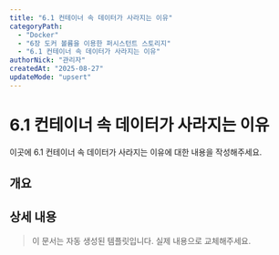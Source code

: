 ```yaml
---
title: "6.1 컨테이너 속 데이터가 사라지는 이유"
categoryPath:
  - "Docker"
  - "6장 도커 볼륨을 이용한 퍼시스턴트 스토리지"
  - "6.1 컨테이너 속 데이터가 사라지는 이유"
authorNick: "관리자"
createdAt: "2025-08-27"
updateMode: "upsert"
---
```


# 6.1 컨테이너 속 데이터가 사라지는 이유

이곳에 6.1 컨테이너 속 데이터가 사라지는 이유에 대한 내용을 작성해주세요.

## 개요

<!-- 내용을 작성해주세요 -->

## 상세 내용

<!-- 내용을 작성해주세요 -->

> 이 문서는 자동 생성된 템플릿입니다. 실제 내용으로 교체해주세요.
